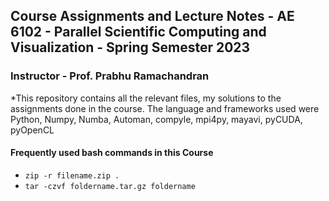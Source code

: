 ##  Course Assignments and Lecture Notes - AE 6102 - Parallel Scientific Computing and Visualization - Spring Semester 2023

### Instructor - Prof. Prabhu Ramachandran

*This repository contains all the relevant files, my solutions to the assignments done in the course. The language and frameworks used were Python, Numpy, Numba, Automan, compyle, mpi4py, mayavi, pyCUDA, pyOpenCL

#### Frequently used bash commands in this Course 
- `zip -r filename.zip .`
- `tar -czvf foldername.tar.gz foldername`
